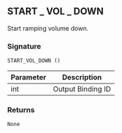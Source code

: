 ## START \_ VOL \_ DOWN

Start ramping volume down.


### Signature

`START_VOL_DOWN ()`


| Parameter | Description |
| --- | --- |
| int | Output Binding ID |


### Returns

`None`